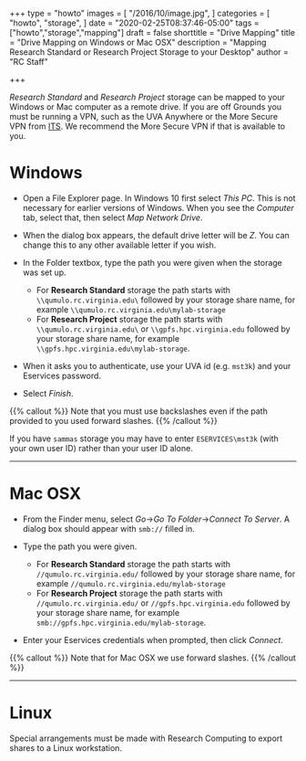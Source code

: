 +++
type = "howto"
images = [
  "/2016/10/image.jpg",
]
categories = [
  "howto",
  "storage",
]
date = "2020-02-25T08:37:46-05:00"
tags = ["howto","storage","mapping"]
draft = false
shorttitle = "Drive Mapping"
title = "Drive Mapping on Windows or Mac OSX"
description = "Mapping Research Standard or Research Project Storage to your Desktop"
author = "RC Staff"

+++

_Research Standard_ and _Research Project_ storage can be mapped to your Windows or Mac computer as a remote drive.  If you are off Grounds you must be running a VPN, such as the UVA Anywhere or the More Secure VPN from [ITS](https://virginia.service-now.com/its?id=itsweb_kb_article&sys_id=f24e5cdfdb3acb804f32fb671d9619d0).  We recommend the More Secure VPN if that is available to you.

# Windows

* Open a File Explorer page.  In Windows 10 first select *This PC*. This is not necessary for earlier versions of Windows. When you see the *Computer* tab, select that, then select  *Map Network Drive*.
* When the dialog box appears, the default drive letter will be *Z*.  You can change this to any other available letter if you wish.
* In the Folder textbox, type the path you were given when the storage was set up. 
    * For **Research Standard** storage the path starts with `\\qumulo.rc.virginia.edu\` followed by your storage share name, for example `\\qumulo.rc.virginia.edu\mylab-storage`
    * For **Research Project** storage the path starts with `\\qumulo.rc.virginia.edu\` or `\\gpfs.hpc.virginia.edu` followed by your storage share name, for example `\\gpfs.hpc.virginia.edu\mylab-storage`. 
    
* When it asks you to authenticate, use your UVA id (e.g. `mst3k`) and your Eservices password.
* Select *Finish*.
        
{{% callout %}}
Note that you must use backslashes even if the path provided to you used forward slashes.
{{% /callout %}}

If you have `sammas` storage you may have to enter `ESERVICES\mst3k` (with your own user ID) rather than your user ID alone.

---

# Mac OSX

* From the Finder menu, select *Go*->*Go To Folder*->*Connect To Server*.  A dialog box should appear with `smb://` filled in. 
* Type the path you were given.
    * For **Research Standard** storage the path starts with `//qumulo.rc.virginia.edu/` followed by your storage share name, for example `//qumulo.rc.virginia.edu/mylab-storage`
    * For **Research Project** storage the path starts with `//qumulo.rc.virginia.edu/` or `//gpfs.hpc.virginia.edu` followed by your storage share name, for example `smb://gpfs.hpc.virginia.edu/mylab-storage`.  
            
* Enter your Eservices credentials when prompted, then click *Connect*.

{{% callout %}}
Note that for Mac OSX we use forward slashes. 
{{% /callout %}} 

---

# Linux

Special arrangements must be made with Research Computing to export shares to a Linux workstation.

